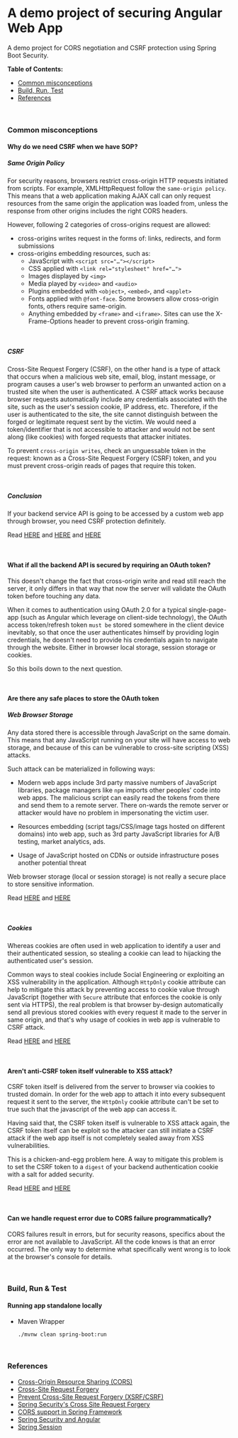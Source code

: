 # A demo project of securing Angular Web App

A demo project for CORS negotiation and CSRF protection using Spring Boot Security.

<b>Table of Contents:</b>
- [Common misconceptions](#Common-Misconceptions)
- [Build, Run, Test](#Build-Run-Test)
- [References](#references)

<br/>

### <a name="Common-Misconceptions"></a> Common misconceptions

#### Why do we need CSRF when we have SOP?
##### Same Origin Policy
For security reasons, browsers restrict cross-origin HTTP requests initiated 
from scripts. For example, XMLHttpRequest follow the `same-origin policy`. 
This means that a web application making AJAX call can only request resources 
from the same origin the application was loaded from, unless the response from 
other origins includes the right CORS headers.

However, following 2 categories of cross-origins request are allowed:
- cross-origins writes request in the forms of: links, redirects, and form submissions
- cross-origins embedding resources, such as:
    - JavaScript with `<script src="…"></script>`
    - CSS applied with `<link rel="stylesheet" href="…">`
    - Images displayed by `<img>` 
    - Media played by `<video>` and `<audio>`
    - Plugins embedded with `<object>`, `<embed>`, and `<applet>`
    - Fonts applied with `@font-face`. Some browsers allow cross-origin fonts, others require same-origin.
    - Anything embedded by `<frame>` and `<iframe>`. Sites can use the X-Frame-Options header to prevent cross-origin framing.

<br/>

##### CSRF
Cross-Site Request Forgery (CSRF), on the other hand is a type of attack that 
occurs when a malicious web site, email, blog, instant message, or program causes 
a user's web browser to perform an unwanted action on a trusted site when the user 
is authenticated. A CSRF attack works because browser requests automatically include 
any credentials associated with the site, such as the user's session cookie, IP 
address, etc. Therefore, if the user is authenticated to the site, the site cannot 
distinguish between the forged or legitimate request sent by the victim. We would 
need a token/identifier that is not accessible to attacker and would not be sent 
along (like cookies) with forged requests that attacker initiates. 

To prevent `cross-origin writes`, check an unguessable token in the request: 
known as a Cross-Site Request Forgery (CSRF) token, and you must prevent cross-origin 
reads of pages that require this token.

<br/>

##### Conclusion
If your backend service API is going to be accessed by a custom web app through 
browser, you need CSRF protection definitely.

Read [HERE](https://developer.mozilla.org/en-US/docs/Web/Security/Same-origin_policy) 
and [HERE](https://developer.mozilla.org/en-US/docs/Web/HTTP/CORS)
and [HERE](https://cheatsheetseries.owasp.org/cheatsheets/Cross-Site_Request_Forgery_Prevention_Cheat_Sheet.html#warning-no-cross-site-scripting-xss-vulnerabilities)

<br/>

#### What if all the backend API is secured by requiring an OAuth token?
This doesn't change the fact that cross-origin write and read still reach 
the server, it only differs in that way that now the server will validate 
the OAuth token before touching any data.

When it comes to authentication using OAuth 2.0 for a typical single-page-app 
(such as Angular which leverage on client-side technology), the OAuth access 
token/refresh token `must be` stored somewhere in the client device inevitably, 
so that once the user authenticates himself by providing login credentials, 
he doesn't need to provide his credentials again to navigate through the 
website. Either in browser local storage, session storage or cookies.

So this boils down to the next question.

<br/> 

#### Are there any safe places to store the OAuth token
##### Web Browser Storage
Any data stored there is accessible through JavaScript on the same domain. 
This means that any JavaScript running on your site will have access to web 
storage, and because of this can be vulnerable to cross-site scripting (XSS) 
attacks. 

Such attack can be materialized in following ways:
- Modern web apps include 3rd party massive numbers of JavaScript libraries, 
package managers like `npm` imports other peoples’ code into web apps. The 
malicious script can easily read the tokens from there and send them to a 
remote server. There on-wards the remote server or attacker would have no 
problem in impersonating the victim user.

- Resources embedding (script tags/CSS/image tags hosted on different domains) 
into web app, such as 3rd party JavaScript libraries for A/B testing, market 
analytics, ads.

- Usage of JavaScript hosted on CDNs or outside infrastructure poses another potential 
threat 

Web browser storage (local or session storage) is not really a secure place to store 
sensitive information.
 
Read [HERE](https://github.com/OWASP/CheatSheetSeries/blob/master/cheatsheets/JSON_Web_Token_Cheat_Sheet_for_Java.md#token-sidejacking)
and [HERE](https://github.com/OWASP/CheatSheetSeries/blob/master/cheatsheets/HTML5_Security_Cheat_Sheet.md#local-storage)

<br/>

##### Cookies
Whereas cookies are often used in web application to identify a user and their 
authenticated session, so stealing a cookie can lead to hijacking the authenticated 
user's session. 

Common ways to steal cookies include Social Engineering or exploiting an XSS 
vulnerability in the application. Although `HttpOnly` cookie attribute can help to 
mitigate this attack by preventing access to cookie value through JavaScript 
(together with `Secure` attribute that enforces the cookie is only sent via HTTPS),
the real problem is that browser by-design automatically send all previous stored 
cookies with every request it made to the server in same origin, and that's why usage 
of cookies in web app is vulnerable to CSRF attack.

Read [HERE](https://developer.mozilla.org/en-US/docs/Web/HTTP/Cookies)
and [HERE](https://cheatsheetseries.owasp.org/cheatsheets/Session_Management_Cheat_Sheet.html)

<br/>

#### Aren't anti-CSRF token itself vulnerable to XSS attack?
CSRF token itself is delivered from the server to browser via cookies to trusted domain. 
In order for the web app to attach it into every subsequent request it sent to the server, 
the `HttpOnly` cookie attribute can't be set to true such that the javascript of the web 
app can access it.

Having said that, the CSRF token itself is vulnerable to XSS attack again, the CSRF token 
itself can be exploit so the attacker can still initiate a CSRF attack if the web app 
itself is not completely sealed away from XSS vulnerabilities.

This is a chicken-and-egg problem here. A way to mitigate this problem is to set the CSRF 
token to a `digest` of your backend authentication cookie with a salt for added security.

Read [HERE](https://cheatsheetseries.owasp.org/cheatsheets/Cross-Site_Request_Forgery_Prevention_Cheat_Sheet.html#warning-no-cross-site-scripting-xss-vulnerabilities)
and [HERE](https://v5.angular.io/guide/http#security-xsrf-protection)

<br/>

#### Can we handle request error due to CORS failure programmatically?
CORS failures result in errors, but for security reasons, specifics about the 
error are not available to JavaScript. All the code knows is that an error 
occurred. The only way to determine what specifically went wrong is to look at 
the browser's console for details.

<br/> 

### <a name="Build-Run-Test"></a> Build, Run & Test
#### Running app standalone locally
- Maven Wrapper
    ```sh
    ./mvnw clean spring-boot:run
    ```
<br/>

### <a name="references"></a> References
- [Cross-Origin Resource Sharing (CORS)](https://developer.mozilla.org/en-US/docs/Web/HTTP/CORS)
- [Cross-Site Request Forgery](https://github.com/OWASP/CheatSheetSeries/blob/master/cheatsheets/Cross-Site_Request_Forgery_Prevention_Cheat_Sheet.md)
- [Prevent Cross-Site Request Forgery (XSRF/CSRF)](https://docs.microsoft.com/en-us/aspnet/core/security/anti-request-forgery?view=aspnetcore-2.2)
- [Spring Security's Cross Site Request Forgery](https://docs.spring.io/spring-security/site/docs/5.0.x/reference/html/csrf.html)
- [CORS support in Spring Framework](https://spring.io/blog/2015/06/08/cors-support-in-spring-framework)
- [Spring Security and Angular](https://spring.io/guides/tutorials/spring-security-and-angular-js/)
- [Spring Session](https://docs.spring.io/spring-session/docs/current/reference/html5/guides/boot-redis.html)
